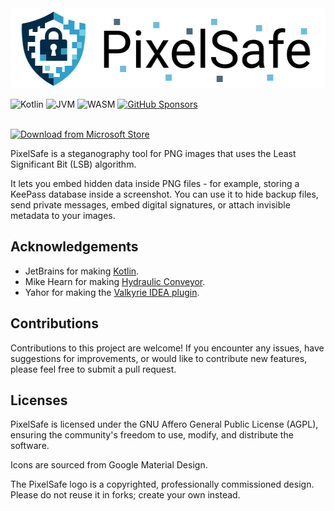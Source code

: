 <img src="assets/logo.svg" height="128" alt="PixelSafe">

![Kotlin](https://img.shields.io/badge/kotlin-2.1.21-blue.svg?logo=kotlin)
![JVM](https://img.shields.io/badge/-JVM-gray.svg?style=flat)
![WASM](https://img.shields.io/badge/-WASM-gray.svg?style=flat)
[![GitHub Sponsors](https://img.shields.io/badge/Sponsor-gray?&logo=GitHub-Sponsors&logoColor=EA4AAA)](https://github.com/sponsors/StefanOltmann)

<br>
<a href="https://apps.microsoft.com/detail/9PK3MLFQ1JBF?mode=popup">
    <img src="https://get.microsoft.com/images/en-us%20dark.svg" alt="Download from Microsoft Store">
</a>

PixelSafe is a steganography tool for PNG images that uses the Least Significant Bit (LSB) algorithm.

It lets you embed hidden data inside PNG files - for example, storing a KeePass database inside a screenshot.
You can use it to hide backup files, send private messages, embed digital signatures, or attach invisible metadata to your images.

## Acknowledgements

* JetBrains for making [Kotlin](https://kotlinlang.org).
* Mike Hearn for making [Hydraulic Conveyor](https://conveyor.hydraulic.dev).
* Yahor for making the [Valkyrie IDEA plugin](https://github.com/ComposeGears/Valkyrie).

## Contributions

Contributions to this project are welcome! If you encounter any issues,
have suggestions for improvements, or would like to contribute new features,
please feel free to submit a pull request.

## Licenses

PixelSafe is licensed under the GNU Affero General Public License (AGPL),
ensuring the community's freedom to use, modify, and distribute the software.

Icons are sourced from Google Material Design.

The PixelSafe logo is a copyrighted, professionally commissioned design.
Please do not reuse it in forks; create your own instead.
